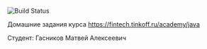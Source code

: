 ![Build Status](https://github.com/gasnikovma/tinkoff/actions/workflows/build.yml/badge.svg)

Домашние задания курса https://fintech.tinkoff.ru/academy/java

Студент: Гасников Матвей Алексеевич
